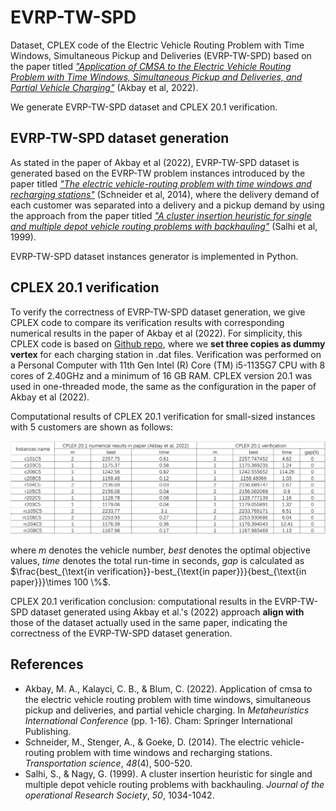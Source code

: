 # EVRP-TW-SPD
Dataset, CPLEX code of the Electric Vehicle Routing Problem with Time Windows, Simultaneous Pickup and Deliveries (EVRP-TW-SPD) based on the paper titled *["Application of CMSA to the Electric Vehicle Routing Problem with Time Windows, Simultaneous Pickup and Deliveries, and Partial Vehicle Charging"](https://doi.org/10.1007/978-3-031-26504-4_1)* (Akbay et al, 2022).

We generate EVRP-TW-SPD dataset and CPLEX 20.1 verification.

## EVRP-TW-SPD dataset generation

As stated in the paper of Akbay et al (2022), EVRP-TW-SPD dataset is generated based on the EVRP-TW problem instances introduced by the paper titled *["The electric vehicle-routing problem with time windows and recharging stations"](https://doi.org/10.1287/trsc.2013.0490)* (Schneider et al, 2014),  where the delivery demand of each customer was separated into a delivery and a pickup demand by using the approach from the paper titled *["A cluster insertion heuristic for single and multiple depot vehicle routing problems with backhauling"](https://link.springer.com/article/10.1057/palgrave.jors.2600808)* (Salhi et al, 1999). 

EVRP-TW-SPD dataset instances generator is implemented in Python.

## CPLEX 20.1 verification

To verify the correctness of EVRP-TW-SPD dataset generation, we give CPLEX code to compare its verification results with corresponding numerical results in the paper of Akbay et al (2022). For simplicity, this CPLEX code is based on [Github repo](https://github.com/0SliverBullet/E-VRPTW), where we **set three copies as dummy vertex** for each charging station in .dat files. Verification was performed on a Personal Computer with 11th Gen Intel (R) Core (TM) i5-1135G7 CPU with 8 cores of 2.40GHz and a minimum of 16 GB RAM. CPLEX version 20.1 was used in one-threaded mode, the same as the configuration in the paper of Akbay et al (2022).

Computational results of CPLEX 20.1 verification for small-sized instances with 5 customers are shown as follows:

![image-20240408153415772](README.assets/image-20240408153415772.png)

where *m* denotes the vehicle number, *best* denotes the optimal objective values, *time* denotes the total run-time in seconds, *gap* is calculated as $\frac{best_{\text{in verification}}-best_{\text{in paper}}}{best_{\text{in paper}}}\times 100 \%$. 

CPLEX 20.1 verification conclusion: computational results in the EVRP-TW-SPD dataset generated using Akbay et al.'s (2022) approach **align with** those of the dataset actually used in the same paper, indicating the correctness of the EVRP-TW-SPD dataset generation.

## References

- Akbay, M. A., Kalayci, C. B., & Blum, C. (2022). Application of cmsa to the electric vehicle routing problem with time windows, simultaneous pickup and deliveries, and partial vehicle charging. In *Metaheuristics International Conference* (pp. 1-16). Cham: Springer International Publishing.
- Schneider, M., Stenger, A., & Goeke, D. (2014). The electric vehicle-routing problem with time windows and recharging stations. *Transportation science*, *48*(4), 500-520.
- Salhi, S., & Nagy, G. (1999). A cluster insertion heuristic for single and multiple depot vehicle routing problems with backhauling. *Journal of the operational Research Society*, *50*, 1034-1042.
